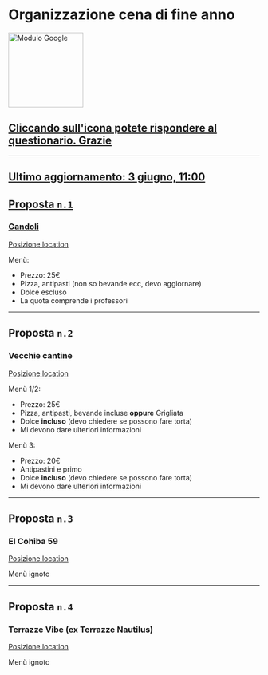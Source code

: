 # Organizzazione cena di fine anno

<a href='https://docs.google.com/forms/d/e/1FAIpQLSdVKWNol3yeMqBLCERNLUDzHfah12y6r8j5hA1PLSwGbqZaWQ/viewform?usp=sf_link'><img alt='Modulo Google' width='150 px' src='/cena5/icona_modulo.png'>
## Cliccando sull'icona potete rispondere al questionario. Grazie

---
Ultimo aggiornamento: 3 giugno, 11:00
---
## Proposta ```n.1```
### Gandoli
[Posizione location](https://g.page/lidogandoli?share)

Menù:
- Prezzo: 25€
- Pizza, antipasti (non so bevande ecc, devo aggiornare)
- Dolce escluso
- La quota comprende i professori

---
## Proposta ```n.2```
### Vecchie cantine
[Posizione location](https://goo.gl/maps/gKRzZrbEBnZjffTr8)

Menù 1/2:
- Prezzo: 25€
- Pizza, antipasti, bevande incluse **oppure** Grigliata
- Dolce **incluso** (devo chiedere se possono fare torta)
- Mi devono dare ulteriori informazioni

Menù 3:
- Prezzo: 20€
- Antipastini e primo
- Dolce **incluso** (devo chiedere se possono fare torta)
- Mi devono dare ulteriori informazioni

---
## Proposta ```n.3```
### El Cohiba 59

[Posizione location](https://goo.gl/maps/h9XkVXSw44kAzSku8)

Menù ignoto

---
## Proposta ```n.4```
### Terrazze Vibe (ex Terrazze Nautilus)

[Posizione location](https://goo.gl/maps/1HFR3rxqZWWkh7S96)

Menù ignoto
